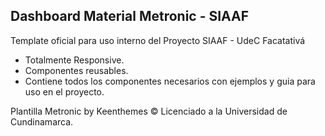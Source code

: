 ## Dashboard Material Metronic - SIAAF
<p> Template oficial para uso interno del Proyecto SIAAF - UdeC Facatativá <p>
<ul>
<li>Totalmente Responsive.</li>
<li>Componentes reusables.</li>
<li>Contiene todos los componentes necesarios con ejemplos y guia para uso en el proyecto.</li>
</ul>
<p>Plantilla Metronic by Keenthemes © Licenciado a la Universidad de Cundinamarca.<p>

